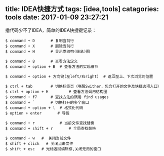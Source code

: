 title: IDEA快捷方式
tags: [idea,tools]
catagories: tools
date: 2017-01-09 23:27:21
---
撸代码少不了IDEA，简单的IDEA快捷键记录：

    $ command + D 		# 复制当前行
    $ command + X		# 删除当前行
    $ command + H		# 显示类结构(继承)图

    $ command + B 		# 查看方法定义
    $ command + option + B 	# 查看方法的实现细节

    $ command + option + 方向键(左left/右right) 	# 返回至上、下次浏览的位置

    $ ctrl + tab		# 切换标签页（唤醒Swither，包含打开的文件及快捷选项入口）
    $ ctrl + option + H 		# 查看方法调用结构图
    $ command + f7 		# 查找方法的调用 find usages
    $ command + ` 		# 切换打开的多个窗口
    $ command + option + l  # 格式化代码
    $ option + enter       # 导包

    $ command + r 			# 当前文件查找替换
    $ command + shift + r 		# 全局查找替换
     
    $ command + w  	#  关闭当前文件
    $ shift + click   # 关闭点击文件
    $ shift + esc 	# 光标返回编辑框,关闭无用的窗口